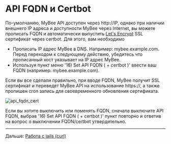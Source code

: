 # API FQDN и Certbot

По-умолчанию, MyBee API доступен через http://IP, однако при наличии внешнего IP адреса и доступности MyBee через Internet, вы можете прописать FQDN и автоматически выпустить [Let's Encrypt](https://letsencrypt.org) SSL сертификат через certbot.
Для этого, вам необходимо

- Прописать IP адрес MyBee в DNS. Например: mybee.example.com. Перед переходом к следующему действию, убедитесь что прописанный хост указывает на IP адрес MyBee.
- Используя пункт меню '16) Set API FQDN ( + certbot )' ввести ваш FQDN (например: mybee.example.com).

Если вы все сделали правильно, при вводе FQDN, MyBee получит SSL сертификат и переведет MyBee API на использование https://, а также пропишен cron запись для своевременного обновления сертификата.

![api_fqdn_cert](https://user-images.githubusercontent.com/926409/178330856-03182cf3-5367-42c8-968b-7f0130baec2d.png)


Если вы хотите выключить или поменять FQDN, сначала выключите API FQDN, выбрав '16) Set API FQDN ( + certbot )' пункт повторно и ответив на вопрос о выключении FQDN/certbot утвердительно.


---

Дальше: [Работа с jails (curl)](jail_curl.md)
